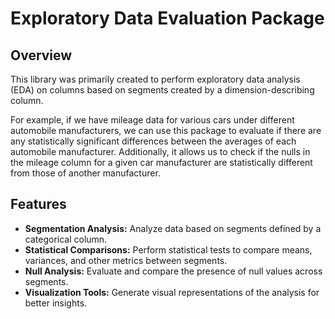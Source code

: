 # Exploratory Data Evaluation Package

## Overview
This library was primarily created to perform exploratory data analysis (EDA) on columns based on segments created by a dimension-describing column. 

For example, if we have mileage data for various cars under different automobile manufacturers, we can use this package to evaluate if there are any statistically significant differences between the averages of each automobile manufacturer. Additionally, it allows us to check if the nulls in the mileage column for a given car manufacturer are statistically different from those of another manufacturer.

## Features
- **Segmentation Analysis:** Analyze data based on segments defined by a categorical column.
- **Statistical Comparisons:** Perform statistical tests to compare means, variances, and other metrics between segments.
- **Null Analysis:** Evaluate and compare the presence of null values across segments.
- **Visualization Tools:** Generate visual representations of the analysis for better insights.
